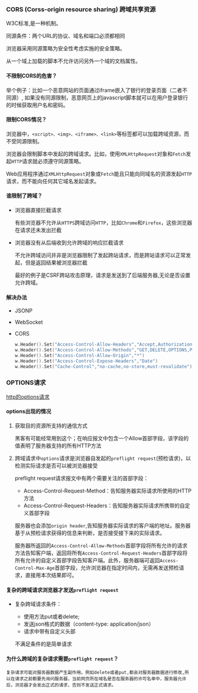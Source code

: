 
### CORS (Corss-origin resource sharing) 跨域共享资源

W3C标准,是一种机制。

同源条件：两个URL的协议、域名和端口必须都相同

浏览器采用同源策略为安全性考虑实施的安全策略。

从一个域上加载的脚本不允许访问另外一个域的文档属性。

#### 不限制CORS的危害？

举个例子：比如一个恶意网站的页面通过iframe嵌入了银行的登录页面（二者不同源）, 如果没有同源限制，恶意网页上的javascript脚本就可以在用户登录银行的时候获取用户名和密码。

#### 限制CORS情况？

浏览器中，`<script>、<img>、<iframe>、<link>`等标签都可以加载跨域资源，而不受同源限制。

浏览器会限制脚本中发起的跨域请求。比如，使用`XMLHttpRequest`对象和`Fetch`发起`HTTP`请求就必须遵守同源策略。

Web应用程序通过`XMLHttpRequest`对象或`Fetch`能且只能向同域名的资源发起`HTTP`请求，而不能向任何其它域名发起请求。

#### 谁限制了跨域？

- 浏览器直接拦截请求

    有些浏览器不允许从`HTTPS`跨域访问`HTTP`，比如`Chrome`和`Firefox`，这些浏览器在请求还未发出拦截

- 浏览器没有从后端收到允许跨域的响应拦截请求

    不允许跨域访问并非是浏览器限制了发起跨站请求，而是跨站请求可以正常发起，但是返回结果被浏览器拦截

    最好的例子是CSRF跨站攻击原理，请求是发送到了后端服务器,无论是否设置允许跨域。


#### 解决办法

- JSONP
- WebSocket
- CORS

    ```go
    w.Header().Set("Access-Control-Allow-Headers","Accept,Authorization,Content-Type,Origin,X-Token")
    w.Header().Set("Access-Control-Allow-Methods","GET,DELETE,OPTIONS,PUT")
    w.Header().Set("Access-Control-Allow-Origin","*")
    w.Header().Set("Access-Control-Expose-Headers","Date")
    w.Header().Set("Cache-Control","no-cache,no-store,must-revalidate")
    ```

### OPTIONS请求
[http的options请求](https://cloud.tencent.com/developer/news/397683)

#### options出现的情况

1. 获取目的资源所支持的通信方式

    黑客有可能经常用到这个；在响应报文中包含一个Allow首部字段，该字段的值表明了服务器支持的所有HTTP方法

2. 跨域请求中`options`请求是浏览器自发起的`preflight request`(预检请求)，以检测实际请求是否可以被浏览器接受

    preflight request请求报文中有两个需要关注的首部字段：
    - Access-Control-Request-Method：告知服务器实际请求所使用的HTTP方法
    - Access-Control-Request-Headers：告知服务器实际请求所携带的自定义首部字段

    服务器也会添加`origin header`,告知服务器实际请求的客户端的地址。服务器基于从预检请求获得的信息来判断，是否接受接下来的实际请求。

    服务器所返回的`Access-Control-Allow-Methods`首部字段将所有允许的请求方法告知客户端，返回将所有`Access-Control-Request-Headers`首部字段将所有允许的自定义首部字段告知客户端。此外，服务器端可返回`Access-Control-Max-Age`首部字段，允许浏览器在指定时间内，无需再发送预检请求，直接用本次结果即可。

#### 复杂的跨域请求浏览器才发送`preflight request`

- 复杂跨域请求条件：
    - 使用方法put或者delete;
    - 发送json格式的数据（content-type: application/json）
    - 请求中带有自定义头部

    不满足条件的是简单请求

#### 为什么跨域的复杂请求需要`preflight request`？

    复杂请求可能对服务器数据产生副作用。例如delete或者put,都会对服务器数据进行修改,所以在请求之前都要先询问服务器，当前网页所在域名是否在服务器的许可名单中，服务器允许后，浏览器才会发出正式的请求，否则不发送正式请求。





